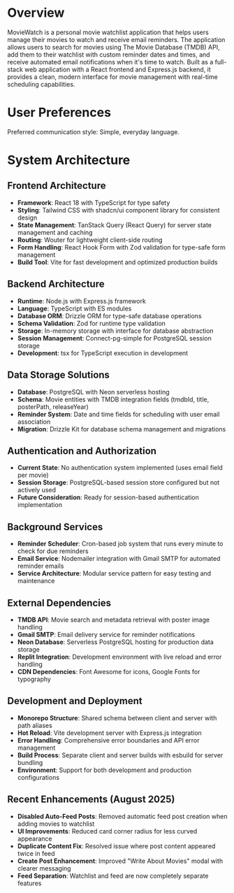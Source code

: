 # Overview

MovieWatch is a personal movie watchlist application that helps users manage their movies to watch and receive email reminders. The application allows users to search for movies using The Movie Database (TMDB) API, add them to their watchlist with custom reminder dates and times, and receive automated email notifications when it's time to watch. Built as a full-stack web application with a React frontend and Express.js backend, it provides a clean, modern interface for movie management with real-time scheduling capabilities.

# User Preferences

Preferred communication style: Simple, everyday language.

# System Architecture

## Frontend Architecture
- **Framework**: React 18 with TypeScript for type safety
- **Styling**: Tailwind CSS with shadcn/ui component library for consistent design
- **State Management**: TanStack Query (React Query) for server state management and caching
- **Routing**: Wouter for lightweight client-side routing
- **Form Handling**: React Hook Form with Zod validation for type-safe form management
- **Build Tool**: Vite for fast development and optimized production builds

## Backend Architecture
- **Runtime**: Node.js with Express.js framework
- **Language**: TypeScript with ES modules
- **Database ORM**: Drizzle ORM for type-safe database operations
- **Schema Validation**: Zod for runtime type validation
- **Storage**: In-memory storage with interface for database abstraction
- **Session Management**: Connect-pg-simple for PostgreSQL session storage
- **Development**: tsx for TypeScript execution in development

## Data Storage Solutions
- **Database**: PostgreSQL with Neon serverless hosting
- **Schema**: Movie entities with TMDB integration fields (tmdbId, title, posterPath, releaseYear)
- **Reminder System**: Date and time fields for scheduling with user email association
- **Migration**: Drizzle Kit for database schema management and migrations

## Authentication and Authorization
- **Current State**: No authentication system implemented (uses email field per movie)
- **Session Storage**: PostgreSQL-based session store configured but not actively used
- **Future Consideration**: Ready for session-based authentication implementation

## Background Services
- **Reminder Scheduler**: Cron-based job system that runs every minute to check for due reminders
- **Email Service**: Nodemailer integration with Gmail SMTP for automated reminder emails
- **Service Architecture**: Modular service pattern for easy testing and maintenance

## External Dependencies
- **TMDB API**: Movie search and metadata retrieval with poster image handling
- **Gmail SMTP**: Email delivery service for reminder notifications
- **Neon Database**: Serverless PostgreSQL hosting for production data storage
- **Replit Integration**: Development environment with live reload and error handling
- **CDN Dependencies**: Font Awesome for icons, Google Fonts for typography

## Development and Deployment
- **Monorepo Structure**: Shared schema between client and server with path aliases
- **Hot Reload**: Vite development server with Express.js integration
- **Error Handling**: Comprehensive error boundaries and API error management
- **Build Process**: Separate client and server builds with esbuild for server bundling
- **Environment**: Support for both development and production configurations

## Recent Enhancements (August 2025)
- **Disabled Auto-Feed Posts**: Removed automatic feed post creation when adding movies to watchlist
- **UI Improvements**: Reduced card corner radius for less curved appearance  
- **Duplicate Content Fix**: Resolved issue where post content appeared twice in feed
- **Create Post Enhancement**: Improved "Write About Movies" modal with clearer messaging
- **Feed Separation**: Watchlist and feed are now completely separate features
